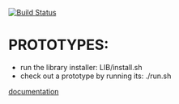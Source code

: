 [![Build Status](https://travis-ci.org/brownman/prototypes.svg?branch=develop)](https://travis-ci.org/brownman/prototypes)


PROTOTYPES:
===

- run the library installer: LIB/install.sh
- check out a prototype by running its: ./run.sh 

[documentation]( http://brownman.github.io/do_for_others_first_gitbook/my_products/README.html )


